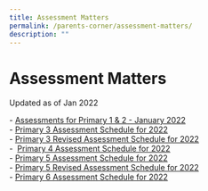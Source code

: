 ```yaml
---
title: Assessment Matters
permalink: /parents-corner/assessment-matters/
description: ""
---
```

# Assessment Matters 
Updated as of Jan 2022

\- <a href="/files/Parents%20Corner/Assessment%20Matters/2022_019%20P1%20%20P2%20Assessment%20Letter.pdf" target="_blank">Assessments for Primary 1 & 2 - January 2022</a>  
\- <a href="/files/Parents%20Corner/Assessment%20Matters/2022_020%20P3_Assessment%20Letter.pdf" target="_blank">Primary 3 Assessment Schedule for 2022</a>   
\- <a href="/files/Parents%20Corner/Assessment%20Matters/2022_076%20P3_Revised%20Assessment%20Letter.pdf" target="_blank">Primary 3 Revised Assessment Schedule for 2022</a>   
\-  <a href="/files/Parents%20Corner/Assessment%20Matters/2022_021%20P4_Assessment%20Letter.pdf" target="_blank">Primary 4 Assessment Schedule for 2022</a>   
\- <a href="/files/Parents%20Corner/Assessment%20Matters/2022_022%20P5_Assessment%20Letter.pdf" target="_blank">Primary 5 Assessment Schedule for 2022</a>   
\- <a href="/files/Parents%20Corner/Assessment%20Matters/2022_077%20P5_Revised%20Assessment%20Letter.pdf" target="_blank">Primary 5 Revised Assessment Schedule for 2022</a>   
\- <a href="/files/Parents%20Corner/Assessment%20Matters/2022_023%20P6_Assessment%20Letter.pdf" target="_blank">Primary 6 Assessment Schedule for 2022</a>